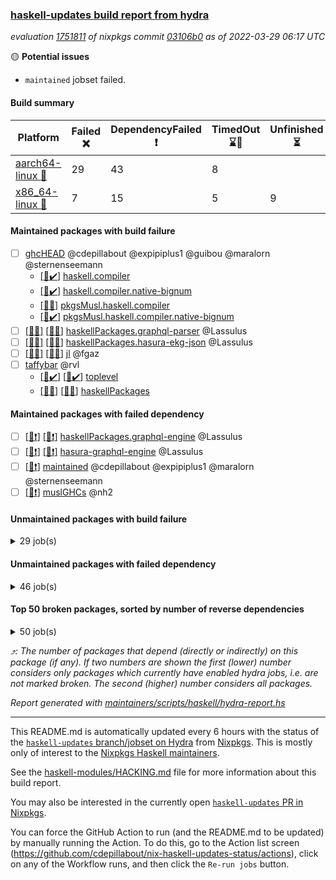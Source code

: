 ### [haskell-updates build report from hydra](https://hydra.nixos.org/jobset/nixpkgs/haskell-updates)
*evaluation [1751811](https://hydra.nixos.org/eval/1751811) of nixpkgs commit [03106b0](https://github.com/NixOS/nixpkgs/commits/03106b0236956944f2bc0fcb6dc299903cf4f847) as of 2022-03-29 06:17 UTC*

:yellow_circle: **Potential issues**
  * `maintained` jobset failed.

#### Build summary

 | Platform | Failed :x: | DependencyFailed :heavy_exclamation_mark: | TimedOut :hourglass::no_entry_sign: | Unfinished :hourglass_flowing_sand: | Success :heavy_check_mark: | 
 | --- | --- | --- | --- | --- | --- | 
 | [aarch64-linux :iphone:](https://hydra.nixos.org/eval/1751811?filter=.aarch64-linux) | 29 | 43 | 8 |  | 6196 | 
 | [x86_64-linux :penguin:](https://hydra.nixos.org/eval/1751811?filter=.x86_64-linux) | 7 | 15 | 5 | 9 | 6275 | 
#### Maintained packages with build failure
- [ ] [ghcHEAD](https://hydra.nixos.org/eval/1751811?filter=ghcHEAD) @cdepillabout @expipiplus1 @guibou @maralorn @sternenseemann
  - [[:penguin::heavy_check_mark:]](https://hydra.nixos.org/build/169732497) [haskell.compiler](https://hydra.nixos.org/eval/1751811?filter=haskell.compiler.ghcHEAD)
  - [[:penguin::heavy_check_mark:]](https://hydra.nixos.org/build/169743912) [haskell.compiler.native-bignum](https://hydra.nixos.org/eval/1751811?filter=haskell.compiler.native-bignum.ghcHEAD)
  - [[:penguin::x:]](https://hydra.nixos.org/build/169748113) [pkgsMusl.haskell.compiler](https://hydra.nixos.org/eval/1751811?filter=pkgsMusl.haskell.compiler.ghcHEAD)
  - [[:penguin::heavy_check_mark:]](https://hydra.nixos.org/build/169743137) [pkgsMusl.haskell.compiler.native-bignum](https://hydra.nixos.org/eval/1751811?filter=pkgsMusl.haskell.compiler.native-bignum.ghcHEAD)
- [ ] [[:iphone::x:]](https://hydra.nixos.org/build/169731858) [[:penguin::x:]](https://hydra.nixos.org/build/169733518) [haskellPackages.graphql-parser](https://hydra.nixos.org/eval/1751811?filter=haskellPackages.graphql-parser) @Lassulus
- [ ] [[:iphone::x:]](https://hydra.nixos.org/build/169738033) [[:penguin::x:]](https://hydra.nixos.org/build/169747755) [haskellPackages.hasura-ekg-json](https://hydra.nixos.org/eval/1751811?filter=haskellPackages.hasura-ekg-json) @Lassulus
- [ ] [[:iphone::x:]](https://hydra.nixos.org/build/169747848) [[:penguin::x:]](https://hydra.nixos.org/build/169745399) [jl](https://hydra.nixos.org/eval/1751811?filter=jl) @fgaz
- [ ] [taffybar](https://hydra.nixos.org/eval/1751811?filter=taffybar) @rvl
  - [[:iphone::heavy_check_mark:]](https://hydra.nixos.org/build/171161050) [[:penguin::heavy_check_mark:]](https://hydra.nixos.org/build/171161049) [toplevel](https://hydra.nixos.org/eval/1751811?filter=taffybar)
  - [[:iphone::x:]](https://hydra.nixos.org/build/171073349) [[:penguin::x:]](https://hydra.nixos.org/build/171073162) [haskellPackages](https://hydra.nixos.org/eval/1751811?filter=haskellPackages.taffybar)
#### Maintained packages with failed dependency
- [ ] [[:iphone::heavy_exclamation_mark:]](https://hydra.nixos.org/build/171136812) [[:penguin::heavy_exclamation_mark:]](https://hydra.nixos.org/build/171136824) [haskellPackages.graphql-engine](https://hydra.nixos.org/eval/1751811?filter=haskellPackages.graphql-engine) @Lassulus
- [ ] [[:iphone::heavy_exclamation_mark:]](https://hydra.nixos.org/build/171136877) [[:penguin::heavy_exclamation_mark:]](https://hydra.nixos.org/build/171136822) [hasura-graphql-engine](https://hydra.nixos.org/eval/1751811?filter=hasura-graphql-engine) @Lassulus
- [ ] [[:penguin::heavy_exclamation_mark:]](https://hydra.nixos.org/build/171168852) [maintained](https://hydra.nixos.org/eval/1751811?filter=maintained) @cdepillabout @expipiplus1 @maralorn @sternenseemann
- [ ] [[:penguin::heavy_exclamation_mark:]](https://hydra.nixos.org/build/169745644) [muslGHCs](https://hydra.nixos.org/eval/1751811?filter=muslGHCs) @nh2
#### Unmaintained packages with build failure
<details><summary>29 job(s) </summary>

- [ ] [QuickCheck](https://hydra.nixos.org/eval/1751811?filter=QuickCheck)  :arrow_heading_up: 1234 | 4759
  - [[:iphone::heavy_check_mark:]](https://hydra.nixos.org/build/169729684) [[:penguin::heavy_check_mark:]](https://hydra.nixos.org/build/169738633) [haskellPackages](https://hydra.nixos.org/eval/1751811?filter=haskellPackages.QuickCheck)
  -  [[:penguin::x:]](https://hydra.nixos.org/build/170015577) [pkgsStatic.haskell.packages.integer-simple.ghc8107](https://hydra.nixos.org/eval/1751811?filter=pkgsStatic.haskell.packages.integer-simple.ghc8107.QuickCheck)
  -  [[:penguin::heavy_check_mark:]](https://hydra.nixos.org/build/170015576) [pkgsStatic.haskell.packages.native-bignum.ghc902](https://hydra.nixos.org/eval/1751811?filter=pkgsStatic.haskell.packages.native-bignum.ghc902.QuickCheck)
- [ ] [[:iphone::x:]](https://hydra.nixos.org/build/169736386) [[:penguin::heavy_check_mark:]](https://hydra.nixos.org/build/169744407) [haskellPackages.OrderedBits](https://hydra.nixos.org/eval/1751811?filter=haskellPackages.OrderedBits)  :arrow_heading_up: 5 | 36
- [ ] [[:iphone::x:]](https://hydra.nixos.org/build/170101194) [[:penguin::heavy_check_mark:]](https://hydra.nixos.org/build/170100899) [haskellPackages.ptr-poker](https://hydra.nixos.org/eval/1751811?filter=haskellPackages.ptr-poker)  :arrow_heading_up: 3 | 4
- [ ] [[:iphone::x:]](https://hydra.nixos.org/build/170466393) [[:penguin::heavy_check_mark:]](https://hydra.nixos.org/build/170470590) [haskellPackages.hw-json-simd](https://hydra.nixos.org/eval/1751811?filter=haskellPackages.hw-json-simd)  :arrow_heading_up: 2 | 10
- [ ] [[:iphone::x:]](https://hydra.nixos.org/build/171072442) [[:penguin::heavy_check_mark:]](https://hydra.nixos.org/build/171072760) [haskellPackages.hw-simd](https://hydra.nixos.org/eval/1751811?filter=haskellPackages.hw-simd)  :arrow_heading_up: 2 | 9
- [ ] [[:iphone::x:]](https://hydra.nixos.org/build/169733136) [[:penguin::heavy_check_mark:]](https://hydra.nixos.org/build/169732135) [haskellPackages.cdar-mBound](https://hydra.nixos.org/eval/1751811?filter=haskellPackages.cdar-mBound)  :arrow_heading_up: 2 | 2
- [ ] [[:iphone::x:]](https://hydra.nixos.org/build/171072616) [[:penguin::heavy_check_mark:]](https://hydra.nixos.org/build/171073944) [haskellPackages.quic](https://hydra.nixos.org/eval/1751811?filter=haskellPackages.quic)  :arrow_heading_up: 2 | 2
- [ ] [[:iphone::x:]](https://hydra.nixos.org/build/169738504) [[:penguin::heavy_check_mark:]](https://hydra.nixos.org/build/169734897) [haskellPackages.freetype2](https://hydra.nixos.org/eval/1751811?filter=haskellPackages.freetype2)  :arrow_heading_up: 1 | 8
- [ ] [[:iphone::x:]](https://hydra.nixos.org/build/169736555) [[:penguin::heavy_check_mark:]](https://hydra.nixos.org/build/169734498) [haskellPackages.long-double](https://hydra.nixos.org/eval/1751811?filter=haskellPackages.long-double)  :arrow_heading_up: 1 | 2
- [ ] [[:iphone::x:]](https://hydra.nixos.org/build/169737212) [[:penguin::heavy_check_mark:]](https://hydra.nixos.org/build/169747396) [haskellPackages.easytensor](https://hydra.nixos.org/eval/1751811?filter=haskellPackages.easytensor)  :arrow_heading_up: 1 | 1
- [ ] [[:iphone::x:]](https://hydra.nixos.org/build/169736150) [[:penguin::heavy_check_mark:]](https://hydra.nixos.org/build/169740772) [haskellPackages.nlopt-haskell](https://hydra.nixos.org/eval/1751811?filter=haskellPackages.nlopt-haskell)  :arrow_heading_up: 1 | 1
- [ ] [[:iphone::x:]](https://hydra.nixos.org/build/169743725) [[:penguin::heavy_check_mark:]](https://hydra.nixos.org/build/169748423) [haskellPackages.stm-queue](https://hydra.nixos.org/eval/1751811?filter=haskellPackages.stm-queue)  :arrow_heading_up: 1 | 1
- [ ] [[:iphone::x:]](https://hydra.nixos.org/build/170461205) [[:penguin::heavy_check_mark:]](https://hydra.nixos.org/build/170465228) [haskellPackages.swisstable](https://hydra.nixos.org/eval/1751811?filter=haskellPackages.swisstable)  :arrow_heading_up: 1 | 1
- [ ] [[:iphone::x:]](https://hydra.nixos.org/build/169733348) [[:penguin::heavy_check_mark:]](https://hydra.nixos.org/build/169730192) [haskellPackages.unicode-properties](https://hydra.nixos.org/eval/1751811?filter=haskellPackages.unicode-properties)  :arrow_heading_up: 1 | 1
- [ ] [[:iphone::x:]](https://hydra.nixos.org/build/169747516) [[:penguin::heavy_check_mark:]](https://hydra.nixos.org/build/169746690) [haskellPackages.picosat](https://hydra.nixos.org/eval/1751811?filter=haskellPackages.picosat)  :arrow_heading_up: 0 | 1
- [ ] [[:iphone::x:]](https://hydra.nixos.org/build/169731654) [[:penguin::heavy_check_mark:]](https://hydra.nixos.org/build/169738859) [haskellPackages.HsASA](https://hydra.nixos.org/eval/1751811?filter=haskellPackages.HsASA) 
- [ ] [[:iphone::x:]](https://hydra.nixos.org/build/171168854) [[:penguin::x:]](https://hydra.nixos.org/build/171168844) [haskellPackages.avro-piper](https://hydra.nixos.org/eval/1751811?filter=haskellPackages.avro-piper) 
- [ ] [[:iphone::x:]](https://hydra.nixos.org/build/169750868) [[:penguin::heavy_check_mark:]](https://hydra.nixos.org/build/169739991) [haskellPackages.comfort-fftw](https://hydra.nixos.org/eval/1751811?filter=haskellPackages.comfort-fftw) 
- [ ] [[:iphone::x:]](https://hydra.nixos.org/build/171072185) [[:penguin::heavy_check_mark:]](https://hydra.nixos.org/build/171072606) [haskellPackages.gnome-keyring](https://hydra.nixos.org/eval/1751811?filter=haskellPackages.gnome-keyring) 
- [ ] [[:iphone::x:]](https://hydra.nixos.org/build/171072432) [[:penguin::heavy_check_mark:]](https://hydra.nixos.org/build/171072466) [haskellPackages.hls-rename-plugin](https://hydra.nixos.org/eval/1751811?filter=haskellPackages.hls-rename-plugin) 
- [ ] [[:iphone::x:]](https://hydra.nixos.org/build/169729070) [[:penguin::heavy_check_mark:]](https://hydra.nixos.org/build/169735431) [haskellPackages.jammittools](https://hydra.nixos.org/eval/1751811?filter=haskellPackages.jammittools) 
- [ ] [[:iphone::x:]](https://hydra.nixos.org/build/169746258) [[:penguin::heavy_check_mark:]](https://hydra.nixos.org/build/169742814) [haskellPackages.risc386](https://hydra.nixos.org/eval/1751811?filter=haskellPackages.risc386) 
- [ ] [[:iphone::x:]](https://hydra.nixos.org/build/171072462) [[:penguin::heavy_check_mark:]](https://hydra.nixos.org/build/171072128) [haskellPackages.scenegraph](https://hydra.nixos.org/eval/1751811?filter=haskellPackages.scenegraph) 
- [ ] [[:iphone::x:]](https://hydra.nixos.org/build/170465255) [[:penguin::heavy_check_mark:]](https://hydra.nixos.org/build/170462101) [haskellPackages.skews](https://hydra.nixos.org/eval/1751811?filter=haskellPackages.skews) 
- [ ] [[:iphone::x:]](https://hydra.nixos.org/build/170468499) [[:penguin::heavy_check_mark:]](https://hydra.nixos.org/build/170463122) [haskellPackages.slugify](https://hydra.nixos.org/eval/1751811?filter=haskellPackages.slugify) 
- [ ] [[:iphone::x:]](https://hydra.nixos.org/build/169738352) [[:penguin::heavy_check_mark:]](https://hydra.nixos.org/build/169736159) [haskellPackages.wiringPi](https://hydra.nixos.org/eval/1751811?filter=haskellPackages.wiringPi) 
</details>

#### Unmaintained packages with failed dependency
<details><summary>46 job(s) </summary>

- [ ] [[:iphone::heavy_exclamation_mark:]](https://hydra.nixos.org/build/169742361) [[:penguin::heavy_check_mark:]](https://hydra.nixos.org/build/169731754) [haskellPackages.PrimitiveArray](https://hydra.nixos.org/eval/1751811?filter=haskellPackages.PrimitiveArray)  :arrow_heading_up: 4 | 35
- [ ] [[:iphone::heavy_exclamation_mark:]](https://hydra.nixos.org/build/170634301) [[:penguin::heavy_check_mark:]](https://hydra.nixos.org/build/170634274) [haskellPackages.BiobaseTypes](https://hydra.nixos.org/eval/1751811?filter=haskellPackages.BiobaseTypes)  :arrow_heading_up: 3 | 21
- [ ] [[:iphone::heavy_exclamation_mark:]](https://hydra.nixos.org/build/170101304) [[:penguin::heavy_check_mark:]](https://hydra.nixos.org/build/170100919) [haskellPackages.jsonifier](https://hydra.nixos.org/eval/1751811?filter=haskellPackages.jsonifier)  :arrow_heading_up: 2 | 2
- [ ] [[:iphone::heavy_exclamation_mark:]](https://hydra.nixos.org/build/170634439) [[:penguin::heavy_check_mark:]](https://hydra.nixos.org/build/170634331) [haskellPackages.BiobaseENA](https://hydra.nixos.org/eval/1751811?filter=haskellPackages.BiobaseENA)  :arrow_heading_up: 1 | 18
- [ ] [hoogle](https://hydra.nixos.org/eval/1751811?filter=hoogle)  :arrow_heading_up: 1 | 2
  - [[:iphone::heavy_check_mark:]](https://hydra.nixos.org/build/171136748) [[:penguin::heavy_check_mark:]](https://hydra.nixos.org/build/171136814) [haskell.packages.ghc8107](https://hydra.nixos.org/eval/1751811?filter=haskell.packages.ghc8107.hoogle)
  - [[:iphone::heavy_check_mark:]](https://hydra.nixos.org/build/171136799) [[:penguin::heavy_check_mark:]](https://hydra.nixos.org/build/171136851) [haskell.packages.ghc884](https://hydra.nixos.org/eval/1751811?filter=haskell.packages.ghc884.hoogle)
  - [[:iphone::heavy_check_mark:]](https://hydra.nixos.org/build/171072659) [[:penguin::heavy_check_mark:]](https://hydra.nixos.org/build/171073224) [haskell.packages.ghc902](https://hydra.nixos.org/eval/1751811?filter=haskell.packages.ghc902.hoogle)
  - [[:iphone::heavy_exclamation_mark:]](https://hydra.nixos.org/build/171073404) [[:penguin::heavy_check_mark:]](https://hydra.nixos.org/build/171072876) [haskell.packages.ghc922](https://hydra.nixos.org/eval/1751811?filter=haskell.packages.ghc922.hoogle)
  - [[:iphone::heavy_check_mark:]](https://hydra.nixos.org/build/171072608) [[:penguin::heavy_check_mark:]](https://hydra.nixos.org/build/171072644) [haskellPackages](https://hydra.nixos.org/eval/1751811?filter=haskellPackages.hoogle)
- [ ] [[:iphone::heavy_exclamation_mark:]](https://hydra.nixos.org/build/170461490) [[:penguin::heavy_check_mark:]](https://hydra.nixos.org/build/170467370) [haskellPackages.aern2-mp](https://hydra.nixos.org/eval/1751811?filter=haskellPackages.aern2-mp)  :arrow_heading_up: 1 | 1
- [ ] [[:iphone::heavy_exclamation_mark:]](https://hydra.nixos.org/build/171136768) [[:penguin::hourglass_flowing_sand:]](https://hydra.nixos.org/build/171136794) [haskellPackages.hbro](https://hydra.nixos.org/eval/1751811?filter=haskellPackages.hbro)  :arrow_heading_up: 1 | 1
- [ ] [[:iphone::heavy_exclamation_mark:]](https://hydra.nixos.org/build/171072077) [[:penguin::heavy_check_mark:]](https://hydra.nixos.org/build/171073572) [haskellPackages.http3](https://hydra.nixos.org/eval/1751811?filter=haskellPackages.http3)  :arrow_heading_up: 1 | 1
- [ ] [[:iphone::heavy_exclamation_mark:]](https://hydra.nixos.org/build/170101165) [[:penguin::heavy_check_mark:]](https://hydra.nixos.org/build/170100959) [haskellPackages.opentelemetry-extra](https://hydra.nixos.org/eval/1751811?filter=haskellPackages.opentelemetry-extra)  :arrow_heading_up: 1 | 1
- [ ] [[:iphone::heavy_exclamation_mark:]](https://hydra.nixos.org/build/170634365) [[:penguin::heavy_check_mark:]](https://hydra.nixos.org/build/170634164) [haskellPackages.wss-client](https://hydra.nixos.org/eval/1751811?filter=haskellPackages.wss-client)  :arrow_heading_up: 1 | 1
- [ ] [[:iphone::heavy_exclamation_mark:]](https://hydra.nixos.org/build/170634177) [[:penguin::heavy_check_mark:]](https://hydra.nixos.org/build/170634457) [haskellPackages.BiobaseXNA](https://hydra.nixos.org/eval/1751811?filter=haskellPackages.BiobaseXNA)  :arrow_heading_up: 0 | 17
- [ ] [[:iphone::heavy_exclamation_mark:]](https://hydra.nixos.org/build/171073658) [[:penguin::heavy_check_mark:]](https://hydra.nixos.org/build/171073187) [haskellPackages.hw-json-standard-cursor](https://hydra.nixos.org/eval/1751811?filter=haskellPackages.hw-json-standard-cursor)  :arrow_heading_up: 0 | 6
- [ ] [[:iphone::heavy_exclamation_mark:]](https://hydra.nixos.org/build/171072799) [[:penguin::heavy_check_mark:]](https://hydra.nixos.org/build/171073347) [haskellPackages.hw-json-simple-cursor](https://hydra.nixos.org/eval/1751811?filter=haskellPackages.hw-json-simple-cursor)  :arrow_heading_up: 0 | 4
- [ ] [[:iphone::heavy_exclamation_mark:]](https://hydra.nixos.org/build/170634135) [[:penguin::heavy_check_mark:]](https://hydra.nixos.org/build/170634236) [haskellPackages.BiobaseFasta](https://hydra.nixos.org/eval/1751811?filter=haskellPackages.BiobaseFasta)  :arrow_heading_up: 0 | 3
- [ ] [[:iphone::heavy_exclamation_mark:]](https://hydra.nixos.org/build/171072728) [[:penguin::heavy_check_mark:]](https://hydra.nixos.org/build/171072374) [haskellPackages.hw-dsv](https://hydra.nixos.org/eval/1751811?filter=haskellPackages.hw-dsv)  :arrow_heading_up: 0 | 3
- [ ] [[:iphone::heavy_exclamation_mark:]](https://hydra.nixos.org/build/171073168) [[:penguin::heavy_exclamation_mark:]](https://hydra.nixos.org/build/171072575) [haskellPackages.GuiHaskell](https://hydra.nixos.org/eval/1751811?filter=haskellPackages.GuiHaskell) 
- [ ] [[:iphone::heavy_exclamation_mark:]](https://hydra.nixos.org/build/171072368) [[:penguin::heavy_exclamation_mark:]](https://hydra.nixos.org/build/171072160) [haskellPackages.HDRUtils](https://hydra.nixos.org/eval/1751811?filter=haskellPackages.HDRUtils) 
- [ ] [[:iphone::heavy_exclamation_mark:]](https://hydra.nixos.org/build/171073745) [[:penguin::heavy_exclamation_mark:]](https://hydra.nixos.org/build/171073817) [haskellPackages.HPlot](https://hydra.nixos.org/eval/1751811?filter=haskellPackages.HPlot) 
- [ ] [[:iphone::heavy_exclamation_mark:]](https://hydra.nixos.org/build/170634458) [[:penguin::heavy_check_mark:]](https://hydra.nixos.org/build/170634304) [haskellPackages.aern2-real](https://hydra.nixos.org/eval/1751811?filter=haskellPackages.aern2-real) 
- [ ] [[:iphone::heavy_exclamation_mark:]](https://hydra.nixos.org/build/171073026) [[:penguin::heavy_check_mark:]](https://hydra.nixos.org/build/171073354) [haskellPackages.align-audio](https://hydra.nixos.org/eval/1751811?filter=haskellPackages.align-audio) 
- [ ] [[:iphone::heavy_exclamation_mark:]](https://hydra.nixos.org/build/171072433) [[:penguin::heavy_exclamation_mark:]](https://hydra.nixos.org/build/171072721) [haskellPackages.bluetile](https://hydra.nixos.org/eval/1751811?filter=haskellPackages.bluetile) 
- [ ] [[:iphone::heavy_exclamation_mark:]](https://hydra.nixos.org/build/169735203) [[:penguin::heavy_check_mark:]](https://hydra.nixos.org/build/169747549) [haskellPackages.easytensor-vulkan](https://hydra.nixos.org/eval/1751811?filter=haskellPackages.easytensor-vulkan) 
- [ ] [[:iphone::heavy_exclamation_mark:]](https://hydra.nixos.org/build/171073027) [[:penguin::heavy_exclamation_mark:]](https://hydra.nixos.org/build/171073692) [haskellPackages.gladexml-accessor](https://hydra.nixos.org/eval/1751811?filter=haskellPackages.gladexml-accessor) 
- [ ] [[:iphone::heavy_exclamation_mark:]](https://hydra.nixos.org/build/171073877) [[:penguin::heavy_exclamation_mark:]](https://hydra.nixos.org/build/171073504) [haskellPackages.gtk2hs-cast-glade](https://hydra.nixos.org/eval/1751811?filter=haskellPackages.gtk2hs-cast-glade) 
- [ ] [[:iphone::heavy_exclamation_mark:]](https://hydra.nixos.org/build/171072342) [[:penguin::heavy_check_mark:]](https://hydra.nixos.org/build/171072165) [haskellPackages.harfbuzz-pure](https://hydra.nixos.org/eval/1751811?filter=haskellPackages.harfbuzz-pure) 
- [ ] [[:iphone::heavy_exclamation_mark:]](https://hydra.nixos.org/build/171136758) [[:penguin::hourglass_flowing_sand:]](https://hydra.nixos.org/build/171136803) [haskellPackages.hbro-contrib](https://hydra.nixos.org/eval/1751811?filter=haskellPackages.hbro-contrib) 
- [ ] [[:iphone::heavy_exclamation_mark:]](https://hydra.nixos.org/build/169741608) [[:penguin::heavy_check_mark:]](https://hydra.nixos.org/build/169741783) [haskellPackages.hmatrix-nlopt](https://hydra.nixos.org/eval/1751811?filter=haskellPackages.hmatrix-nlopt) 
- [ ] [[:iphone::heavy_exclamation_mark:]](https://hydra.nixos.org/build/170634394) [[:penguin::heavy_check_mark:]](https://hydra.nixos.org/build/170634338) [haskellPackages.hs-swisstable-hashtables-class](https://hydra.nixos.org/eval/1751811?filter=haskellPackages.hs-swisstable-hashtables-class) 
- [ ] [[:iphone::heavy_exclamation_mark:]](https://hydra.nixos.org/build/171073152) [[:penguin::heavy_exclamation_mark:]](https://hydra.nixos.org/build/171073565) [haskellPackages.hstzaar](https://hydra.nixos.org/eval/1751811?filter=haskellPackages.hstzaar) 
- [ ] [[:iphone::heavy_exclamation_mark:]](https://hydra.nixos.org/build/171073181) [[:penguin::heavy_check_mark:]](https://hydra.nixos.org/build/171072237) [haskellPackages.hw-simd-cli](https://hydra.nixos.org/eval/1751811?filter=haskellPackages.hw-simd-cli) 
- [ ] [[:iphone::heavy_exclamation_mark:]](https://hydra.nixos.org/build/171072956) [[:penguin::heavy_exclamation_mark:]](https://hydra.nixos.org/build/171072087) [haskellPackages.minesweeper](https://hydra.nixos.org/eval/1751811?filter=haskellPackages.minesweeper) 
- [ ] [[:iphone::heavy_exclamation_mark:]](https://hydra.nixos.org/build/170634324) [[:penguin::heavy_check_mark:]](https://hydra.nixos.org/build/170634083) [haskellPackages.network-messagepack-rpc-websocket](https://hydra.nixos.org/eval/1751811?filter=haskellPackages.network-messagepack-rpc-websocket) 
- [ ] [[:iphone::heavy_exclamation_mark:]](https://hydra.nixos.org/build/171073573) [[:penguin::heavy_exclamation_mark:]](https://hydra.nixos.org/build/171073355) [haskellPackages.nymphaea](https://hydra.nixos.org/eval/1751811?filter=haskellPackages.nymphaea) 
- [ ] [[:iphone::heavy_exclamation_mark:]](https://hydra.nixos.org/build/170101326) [[:penguin::heavy_check_mark:]](https://hydra.nixos.org/build/170100774) [haskellPackages.opentelemetry-lightstep](https://hydra.nixos.org/eval/1751811?filter=haskellPackages.opentelemetry-lightstep) 
- [ ] [[:iphone::heavy_exclamation_mark:]](https://hydra.nixos.org/build/171073217) [[:penguin::heavy_exclamation_mark:]](https://hydra.nixos.org/build/171073724) [haskellPackages.proplang](https://hydra.nixos.org/eval/1751811?filter=haskellPackages.proplang) 
- [ ] [[:iphone::heavy_exclamation_mark:]](https://hydra.nixos.org/build/169737359) [[:penguin::heavy_check_mark:]](https://hydra.nixos.org/build/169750076) [haskellPackages.rounded-hw](https://hydra.nixos.org/eval/1751811?filter=haskellPackages.rounded-hw) 
- [ ] [[:iphone::heavy_exclamation_mark:]](https://hydra.nixos.org/build/171072707) [[:penguin::heavy_exclamation_mark:]](https://hydra.nixos.org/build/171072066) [haskellPackages.showdown](https://hydra.nixos.org/eval/1751811?filter=haskellPackages.showdown) 
- [ ] [[:iphone::heavy_exclamation_mark:]](https://hydra.nixos.org/build/171073005) [[:penguin::heavy_check_mark:]](https://hydra.nixos.org/build/171072995) [haskellPackages.sound-collage](https://hydra.nixos.org/eval/1751811?filter=haskellPackages.sound-collage) 
- [ ] [[:iphone::heavy_exclamation_mark:]](https://hydra.nixos.org/build/169749272) [[:penguin::heavy_check_mark:]](https://hydra.nixos.org/build/169744654) [haskellPackages.stm-actor](https://hydra.nixos.org/eval/1751811?filter=haskellPackages.stm-actor) 
- [ ] [[:iphone::heavy_exclamation_mark:]](https://hydra.nixos.org/build/169736349) [[:penguin::heavy_check_mark:]](https://hydra.nixos.org/build/169750419) [haskellPackages.unicode-names](https://hydra.nixos.org/eval/1751811?filter=haskellPackages.unicode-names) 
- [ ] [[:iphone::heavy_exclamation_mark:]](https://hydra.nixos.org/build/171073847) [[:penguin::heavy_check_mark:]](https://hydra.nixos.org/build/171073741) [haskellPackages.warp-quic](https://hydra.nixos.org/eval/1751811?filter=haskellPackages.warp-quic) 
</details>

#### Top 50 broken packages, sorted by number of reverse dependencies
<details><summary>50 job(s) </summary>

[amazonka-core](https://packdeps.haskellers.com/reverse/amazonka-core) :arrow_heading_up: 186  
[gogol-core](https://packdeps.haskellers.com/reverse/gogol-core) :arrow_heading_up: 184  
[haskell98](https://packdeps.haskellers.com/reverse/haskell98) :arrow_heading_up: 153  
[enumerator](https://packdeps.haskellers.com/reverse/enumerator) :arrow_heading_up: 56  
[derive](https://packdeps.haskellers.com/reverse/derive) :arrow_heading_up: 48  
[amazonka](https://packdeps.haskellers.com/reverse/amazonka) :arrow_heading_up: 44  
[accelerate](https://packdeps.haskellers.com/reverse/accelerate) :arrow_heading_up: 42  
[parseargs](https://packdeps.haskellers.com/reverse/parseargs) :arrow_heading_up: 42  
[syb-with-class](https://packdeps.haskellers.com/reverse/syb-with-class) :arrow_heading_up: 42  
[MonadCatchIO-transformers](https://packdeps.haskellers.com/reverse/MonadCatchIO-transformers) :arrow_heading_up: 41  
[data-lens](https://packdeps.haskellers.com/reverse/data-lens) :arrow_heading_up: 33  
[rank1dynamic](https://packdeps.haskellers.com/reverse/rank1dynamic) :arrow_heading_up: 33  
[distributed-static](https://packdeps.haskellers.com/reverse/distributed-static) :arrow_heading_up: 31  
[language-ecmascript](https://packdeps.haskellers.com/reverse/language-ecmascript) :arrow_heading_up: 31  
[distributed-process](https://packdeps.haskellers.com/reverse/distributed-process) :arrow_heading_up: 30  
[ip](https://packdeps.haskellers.com/reverse/ip) :arrow_heading_up: 29  
[iteratee](https://packdeps.haskellers.com/reverse/iteratee) :arrow_heading_up: 29  
[jmacro](https://packdeps.haskellers.com/reverse/jmacro) :arrow_heading_up: 29  
[autodocodec](https://packdeps.haskellers.com/reverse/autodocodec) :arrow_heading_up: 28  
[text-format](https://packdeps.haskellers.com/reverse/text-format) :arrow_heading_up: 28  
[mmsyn3](https://packdeps.haskellers.com/reverse/mmsyn3) :arrow_heading_up: 27  
[crypto-numbers](https://packdeps.haskellers.com/reverse/crypto-numbers) :arrow_heading_up: 26  
[either-unwrap](https://packdeps.haskellers.com/reverse/either-unwrap) :arrow_heading_up: 25  
[validity-aeson](https://packdeps.haskellers.com/reverse/validity-aeson) :arrow_heading_up: 25  
[web-routes-th](https://packdeps.haskellers.com/reverse/web-routes-th) :arrow_heading_up: 24  
[autodocodec-schema](https://packdeps.haskellers.com/reverse/autodocodec-schema) :arrow_heading_up: 23  
[crypto-pubkey](https://packdeps.haskellers.com/reverse/crypto-pubkey) :arrow_heading_up: 23  
[ixset-typed](https://packdeps.haskellers.com/reverse/ixset-typed) :arrow_heading_up: 23  
[autodocodec-yaml](https://packdeps.haskellers.com/reverse/autodocodec-yaml) :arrow_heading_up: 22  
[haskelldb](https://packdeps.haskellers.com/reverse/haskelldb) :arrow_heading_up: 22  
[wxdirect](https://packdeps.haskellers.com/reverse/wxdirect) :arrow_heading_up: 22  
[amazonka-s3](https://packdeps.haskellers.com/reverse/amazonka-s3) :arrow_heading_up: 21  
[mmsyn2](https://packdeps.haskellers.com/reverse/mmsyn2) :arrow_heading_up: 21  
[subG](https://packdeps.haskellers.com/reverse/subG) :arrow_heading_up: 21  
[userid](https://packdeps.haskellers.com/reverse/userid) :arrow_heading_up: 21  
[wxc](https://packdeps.haskellers.com/reverse/wxc) :arrow_heading_up: 21  
[biocore](https://packdeps.haskellers.com/reverse/biocore) :arrow_heading_up: 20  
[sydtest](https://packdeps.haskellers.com/reverse/sydtest) :arrow_heading_up: 20  
[wxcore](https://packdeps.haskellers.com/reverse/wxcore) :arrow_heading_up: 20  
[attoparsec-enumerator](https://packdeps.haskellers.com/reverse/attoparsec-enumerator) :arrow_heading_up: 19  
[bytestring-show](https://packdeps.haskellers.com/reverse/bytestring-show) :arrow_heading_up: 19  
[fay](https://packdeps.haskellers.com/reverse/fay) :arrow_heading_up: 19  
[harp](https://packdeps.haskellers.com/reverse/harp) :arrow_heading_up: 19  
[hsx2hs](https://packdeps.haskellers.com/reverse/hsx2hs) :arrow_heading_up: 19  
[ixset](https://packdeps.haskellers.com/reverse/ixset) :arrow_heading_up: 19  
[wx](https://packdeps.haskellers.com/reverse/wx) :arrow_heading_up: 19  
[asn1-data](https://packdeps.haskellers.com/reverse/asn1-data) :arrow_heading_up: 18  
[dbus-core](https://packdeps.haskellers.com/reverse/dbus-core) :arrow_heading_up: 18  
[gtksourceview2](https://packdeps.haskellers.com/reverse/gtksourceview2) :arrow_heading_up: 18  
[ukrainian-phonetics-basic](https://packdeps.haskellers.com/reverse/ukrainian-phonetics-basic) :arrow_heading_up: 18  
</details>


*:arrow_heading_up:: The number of packages that depend (directly or indirectly) on this package (if any). If two numbers are shown the first (lower) number considers only packages which currently have enabled hydra jobs, i.e. are not marked broken. The second (higher) number considers all packages.*

*Report generated with [maintainers/scripts/haskell/hydra-report.hs](https://github.com/NixOS/nixpkgs/blob/haskell-updates/maintainers/scripts/haskell/hydra-report.sh)*


----------------------------------------------------------------------

This README.md is automatically updated every 6 hours with the status of the
[`haskell-updates` branch/jobset on Hydra](https://hydra.nixos.org/jobset/nixpkgs/haskell-updates)
from [Nixpkgs](https://github.com/NixOS/nixpkgs).  This is mostly only of
interest to the [Nixpkgs Haskell maintainers](https://github.com/orgs/NixOS/teams/haskell).

See the
[haskell-modules/HACKING.md](https://github.com/NixOS/nixpkgs/blob/haskell-updates/pkgs/development/haskell-modules/HACKING.md)
file for more information about this build report.

You may also be interested in the currently open
[`haskell-updates` PR in Nixpkgs](https://github.com/nixos/nixpkgs/pulls?q=is%3Apr+is%3Aopen+head%3Ahaskell-updates).

You can force the GitHub Action to run (and the README.md to be updated) by
manually running the Action.  To do this, go to the Action list screen
(https://github.com/cdepillabout/nix-haskell-updates-status/actions),
click on any of the Workflow runs, and then click the `Re-run jobs` button.
